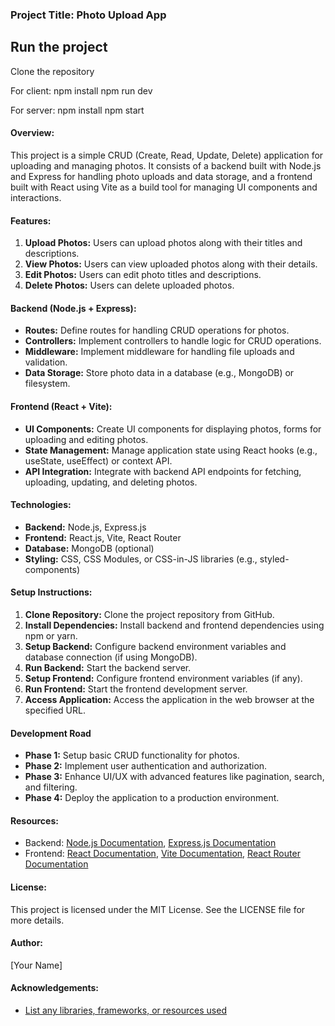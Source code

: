 ### Project Title: Photo Upload App

## Run the project

Clone the repository

For client:
npm install
npm run dev

For server:
npm install
npm start

#### Overview:

This project is a simple CRUD (Create, Read, Update, Delete) application for uploading and managing photos. It consists of a backend built with Node.js and Express for handling photo uploads and data storage, and a frontend built with React using Vite as a build tool for managing UI components and interactions.

#### Features:

1. **Upload Photos:** Users can upload photos along with their titles and descriptions.
2. **View Photos:** Users can view uploaded photos along with their details.
3. **Edit Photos:** Users can edit photo titles and descriptions.
4. **Delete Photos:** Users can delete uploaded photos.

#### Backend (Node.js + Express):

- **Routes:** Define routes for handling CRUD operations for photos.
- **Controllers:** Implement controllers to handle logic for CRUD operations.
- **Middleware:** Implement middleware for handling file uploads and validation.
- **Data Storage:** Store photo data in a database (e.g., MongoDB) or filesystem.

#### Frontend (React + Vite):

- **UI Components:** Create UI components for displaying photos, forms for uploading and editing photos.
- **State Management:** Manage application state using React hooks (e.g., useState, useEffect) or context API.
- **API Integration:** Integrate with backend API endpoints for fetching, uploading, updating, and deleting photos.

#### Technologies:

- **Backend:** Node.js, Express.js
- **Frontend:** React.js, Vite, React Router
- **Database:** MongoDB (optional)
- **Styling:** CSS, CSS Modules, or CSS-in-JS libraries (e.g., styled-components)

#### Setup Instructions:

1. **Clone Repository:** Clone the project repository from GitHub.
2. **Install Dependencies:** Install backend and frontend dependencies using npm or yarn.
3. **Setup Backend:** Configure backend environment variables and database connection (if using MongoDB).
4. **Run Backend:** Start the backend server.
5. **Setup Frontend:** Configure frontend environment variables (if any).
6. **Run Frontend:** Start the frontend development server.
7. **Access Application:** Access the application in the web browser at the specified URL.

#### Development Road

- **Phase 1:** Setup basic CRUD functionality for photos.
- **Phase 2:** Implement user authentication and authorization.
- **Phase 3:** Enhance UI/UX with advanced features like pagination, search, and filtering.
- **Phase 4:** Deploy the application to a production environment.

#### Resources:

- Backend: [Node.js Documentation](https://nodejs.org/en/docs/), [Express.js Documentation](https://expressjs.com/)
- Frontend: [React Documentation](https://reactjs.org/docs/getting-started.html), [Vite Documentation](https://vitejs.dev/), [React Router Documentation](https://reactrouter.com/)

#### License:

This project is licensed under the MIT License. See the LICENSE file for more details.

#### Author:

[Your Name]

#### Acknowledgements:

- [List any libraries, frameworks, or resources used](#)
